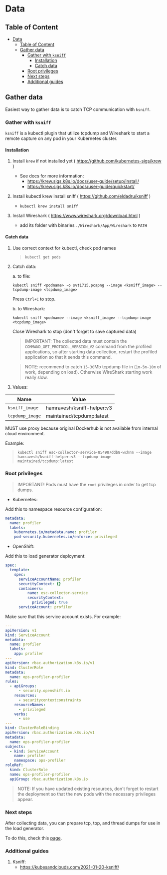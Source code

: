 # Data

## Table of Content

<!-- TOC -->
* [Data](#data)
  * [Table of Content](#table-of-content)
  * [Gather data](#gather-data)
    * [Gather with `ksniff`](#gather-with-ksniff)
      * [Installation](#installation)
      * [Catch data](#catch-data)
    * [Root privileges](#root-privileges)
    * [Next steps](#next-steps)
    * [Additional guides](#additional-guides)
<!-- TOC -->

## Gather data

Easiest way to gather data is to catch TCP communication with `ksniff`.

### Gather with `ksniff`

`ksniff` is a kubectl plugin that utilize tcpdump and Wireshark to start
a remote capture on any pod in your Kubernetes cluster.

#### Installation

1. Install `krew` if not installed yet  ( <https://github.com/kubernetes-sigs/krew> )
   * See docs for more information:
     * <https://krew.sigs.k8s.io/docs/user-guide/setup/install/>
     * <https://krew.sigs.k8s.io/docs/user-guide/quickstart/>

2. Install kubectl krew install sniff ( <https://github.com/eldadru/ksniff> )
   * `kubectl krew install sniff`

3. Install Wireshark ( <https://www.wireshark.org/download.html> )
   * add its folder with binaries `./Wireshark/App/Wireshark` to `PATH`

#### Catch data

1. Use correct context for kubectl, check pod names
   > `kubectl get pods`

2. Catch data:

   a. to file:

      `kubectl sniff <podname> -o svt1715.pcapng --image <ksniff_image> --tcpdump-image <tcpdump_image>`

      Press `Ctrl+C` to stop.

   b. to Wireshark:

      `kubectl sniff <podname> --image <ksniff_image> --tcpdump-image <tcpdump_image>`

      Close Wireshark to stop (don't forget to save captured data)

   > IMPORTANT: The collected data must contain the `COMMAND_GET_PROTOCOL_VERSION_V2` command from
   > the profiled applications, so after starting data collection, restart the profiled application
   > so that it sends this command.

   > NOTE: recommend to catch `15-30`Mb tcpdump file in (`1m-5m-10m` of work, depending on load).
   > Otherwise WireShark starting work really slow.

3. Values:

| Name            | Value                                                         |
|-----------------|---------------------------------------------------------------|
| `ksniff_image`  | hamravesh/ksniff-helper:v3 |
| `tcpdump_image` | maintained/tcpdump:latest  |

MUST use proxy because original Dockerhub is not available from internal cloud environment.

Example:
> `kubectl sniff esc-collector-service-854987ddb8-wxhnm --image hamravesh/ksniff-helper:v3 --tcpdump-image maintained/tcpdump:latest`

### Root privileges

> IMPORTANT! Pods must have the `root` privileges in order to get tcp dumps.

* Kubernetes:

Add this to namespace resource configuration:

```yaml
metadata:
  name: profiler
  labels:
    kubernetes.io/metadata.name: profiler
    pod-security.kubernetes.io/enforce: privileged
```  

* OpenShift:

Add this to load generator deployment:

```yaml
spec:
  template:
    spec:
      serviceAccountName: profiler
      securityContext: {}
      containers:
          name: esc-collector-service
          securityContext:
            privileged: true
      serviceAccount: profiler
```  

Make sure that this service account exists. For example:

```yaml
---
apiVersion: v1
kind: ServiceAccount
metadata:
  name: profiler
  labels:
    app: profiler
---
apiVersion: rbac.authorization.k8s.io/v1
kind: ClusterRole
metadata:
  name: ops-profiler-profiler
rules:
  - apiGroups:
      - security.openshift.io
    resources:
      - securitycontextconstraints
    resourceNames:
      - privileged
    verbs:
      - use
---
kind: ClusterRoleBinding
apiVersion: rbac.authorization.k8s.io/v1
metadata:
  name: ops-profiler-profiler
subjects:
  - kind: ServiceAccount
    name: profiler
    namespace: ops-profiler
roleRef:
  kind: ClusterRole
  name: ops-profiler-profiler
  apiGroup: rbac.authorization.k8s.io
```

> NOTE: If you have updated existing resources, don't forget to restart the deployment
> so that the new pods with the necessary privileges appear.

### Next steps

After collecting data, you can prepare tcp, top, and thread dumps for use in the load generator.

To do this, check this [page](preparing_data.md).

### Additional guides

1. Ksniff:
   * <https://kubesandclouds.com/2021-01-20-ksniff/>
